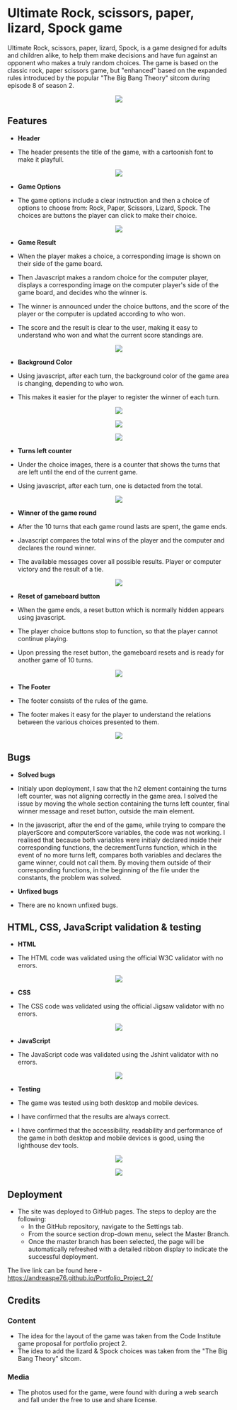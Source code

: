 # Ultimate Rock, scissors, paper, lizard, Spock game 

Ultimate Rock, scissors, paper, lizard, Spock, is a game designed for adults and children alike, 
to help them make decisions and have fun against an opponent who makes a truly random choices.
The game is based on the classic rock, paper scissors game, but "enhanced" based on the expanded rules 
introduced by the popular "The Big Bang Theory" sitcom during episode 8 of season 2. 

<p align="center">
<img src="assets/readme_images/all-devices-black.png">
</p>


## Features

- __Header__

- The header presents the title of the game, with a cartoonish font to make it playfull.

<p align="center">
<img src="assets/readme_images/title.png">
</p>


- __Game Options__

- The game options include a clear instruction and then a choice of options to choose from: Rock, Paper, Scissors, Lizard, Spock. 
  The choices are buttons the player can click to make their choice.

<p align="center">
<img src="assets/readme_images/user_options.png">
</p>


- __Game Result__

- When the player makes a choice, a corresponding image is shown on their side of the game board.
- Then Javascript makes a random choice for the computer player, displays a corresponding image on the computer player's side of the game board,
  and decides who the winner is.
- The winner is announced under the choice buttons, and the score of the player or the computer is updated according to who won.
- The score and the result is clear to the user, making it easy to understand who won and what the current score standings are.

<p align="center">
<img src="assets/readme_images/computer_wins.png">
</p>


- __Background Color__

- Using javascript, after each turn, the background color of the game area is changing, depending to who won. 
- This makes it easier for the player to register the winner of each turn.

<p align="center">
<img src="assets/readme_images/player_wins.png">
</p>

<p align="center">
<img src="assets/readme_images/computer_wins.png">
</p>

<p align="center">
<img src="assets/readme_images/tie.png">
</p>


- __Turns left counter__

- Under the choice images, there is a counter that shows the turns that are left until the end of the current game.
- Using javascript, after each turn, one is detacted from the total.

<p align="center">
<img src="assets/readme_images/turns_left.png">
</p>


- __Winner of the game round__

- After the 10 turns that each game round lasts are spent, the game ends.
- Javascript compares the total wins of the player and the computer and declares the round winner.
- The available messages cover all possible results. Player or computer victory and the result of a tie.

<p align="center">
<img src="assets/readme_images/round_winner.png">
</p>


- __Reset of gameboard button__

- When the game ends, a reset button which is normally hidden appears using javascript.
- The player choice buttons stop to function, so that the player cannot continue playing.
- Upon pressing the reset button, the gameboard resets and is ready for another game of 10 turns.

<p align="center">
<img src="assets/readme_images/reset_btn.png">
</p>


- __The Footer__

- The footer consists of the rules of the game.
- The footer makes it easy for the player to understand the relations between the various choices presented to them.

<p align="center">
<img src="assets/readme_images/game_footer.png">
</p>


## Bugs

- __Solved bugs__

- Initialy upon deployment, I saw that the h2 element containing the turns left counter, was not aligning correctly in the game area.
  I solved the issue by moving the whole section containing the turns left counter, final winner message and reset button, outside the main element.

- In the javascript, after the end of the game, while trying to compare the playerScore and computerScore variables, the code was not working.
  I realised that because both variables were initialy declared inside their corresponding functions, the decrementTurns function, which in the event of no more turns left,
  compares both variables and declares the game winner, could not call them. By moving them outside of their corresponding functions, in the beginning of the file under the constants, the problem was solved.

- __Unfixed bugs__

- There are no known unfixed bugs.


## HTML, CSS, JavaScript validation & testing

- __HTML__

- The HTML code was validated using the official W3C validator with no errors.

<p align="center">
<img src="assets/readme_images/html_check.png">
</p>


- __CSS__

- The CSS code was validated using the official Jigsaw validator with no errors.

<p align="center">
<img src="assets/readme_images/css_check.png">
</p>


- __JavaScript__

- The JavaScript code was validated using the Jshint validator with no errors.

<p align="center">
<img src="assets/readme_images/java_script_check.png">
</p>


- __Testing__

- The game was tested using both desktop and mobile devices.
- I have confirmed that the results are always correct.
- I have confirmed that the accessibility, readability and performance of the game in both desktop and mobile devices is good, 
  using the lighthouse dev tools.

<p align="center">
<img src="assets/readme_images/lighthouse_desktop_check.png">
</p>

<p align="center">
<img src="assets/readme_images/lighthouse_mobile_check.png">
</p>


## Deployment

- The site was deployed to GitHub pages. The steps to deploy are the following:
   - In the GitHub repository, navigate to the Settings tab.
   - From the source section drop-down menu, select the Master Branch.
   - Once the master branch has been selected, the page will be automatically refreshed with a detailed ribbon display to indicate the successful deployment.

The live link can be found here - https://andreaspe76.github.io/Portfolio_Project_2/


## Credits 

### Content 

- The idea for the layout of the game was taken from the Code Institute game proposal for portfolio project 2.
- The idea to add the lizard & Spock choices was taken from the "The Big Bang Theory" sitcom.


### Media

- The photos used for the game, were found with during a web search and fall under the free to use and share license.


